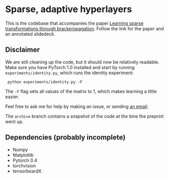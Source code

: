 # Sparse, adaptive hyperlayers

This is the codebase that accompanies the paper [Learning sparse transformations through brackpropagation](http://www.peterbloem.nl/publications/learning-sparse-transformations). Follow the link for the paper and an annotated slidedeck.
 
## Disclaimer

We are still cleaning up the code, but it should now be relatively readable. Make sure 
 you have PyTorch 1.0 installed and start by running ```experiments/identity.py```, 
 which runs the identity experiment:
```
 python experiments/identity.py -F
```
The ```-F``` flag sets all values of the matrix to 1, which makes learning a little easier.  
 
Feel free to ask me for help by making an issue, or sending [an email](mailto:sparse@peterbloem.nl).

The ```archive``` branch contains a snapshot of the code at the time the preprint went up.

## Dependencies (probably incomplete)

* Numpy
* Matplotlib
* Pytorch 0.4
* torchvision
* tensorboardX
